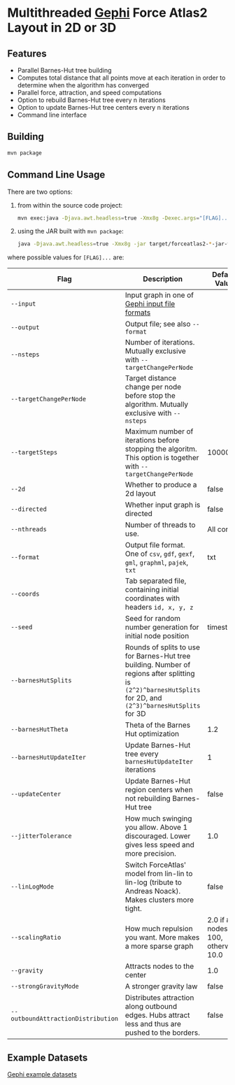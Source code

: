 # Multithreaded [Gephi](https://gephi.org/) Force Atlas2 Layout in 2D or 3D

## Features

- Parallel Barnes-Hut tree building
- Computes total distance that all points move at each iteration in order to determine when the algorithm has converged
- Parallel force, attraction, and speed computations
- Option to rebuild Barnes-Hut tree every n iterations
- Option to update Barnes-Hut tree centers every n iterations
- Command line interface

## Building

```bash
mvn package
```

## Command Line Usage

There are two options:

1. from within the source code project:

	```bash
	mvn exec:java -Djava.awt.headless=true -Xmx8g -Dexec.args="[FLAG]..."
	```

2. using the JAR built with `mvn package`:

	```bash
	java -Djava.awt.headless=true -Xmx8g -jar target/forceatlas2-*-jar-with-dependencies.jar [FLAG]...
	```

where possible values for `[FLAG]...` are:

Flag | Description | Default Value
--- | --- | ---
`--input` | Input graph in one of [Gephi input file formats](https://gephi.org/users/supported-graph-formats/) |
`--output` | Output file; see also `--format` |
`--nsteps` | Number of iterations. Mutually exclusive with `--targetChangePerNode` |
`--targetChangePerNode` | Target distance change per node before stop the algorithm. Mutually exclusive with `--nsteps` |
`--targetSteps` | Maximum number of iterations before stopping the algoritm. This option is together with `--targetChangePerNode` | 10000
`--2d` | Whether to produce a 2d layout | false
`--directed` | Whether input graph is directed | false
`--nthreads` | Number of threads to use. | All cores
`--format` | Output file format. One of `csv`, `gdf`, `gexf`, `gml`, `graphml`, `pajek`, `txt` | txt
`--coords` | Tab separated file, containing initial coordinates with headers `id, x, y, z` |
`--seed` | Seed for random number generation for initial node position | timestamp
`--barnesHutSplits` | Rounds of splits to use for Barnes-Hut tree building. Number of regions after splitting is `(2^2)^barnesHutSplits` for 2D, and `(2^3)^barnesHutSplits` for 3D |
`--barnesHutTheta` | Theta of the Barnes Hut optimization | 1.2
`--barnesHutUpdateIter` | Update Barnes-Hut tree every `barnesHutUpdateIter` iterations | 1
`--updateCenter` | Update Barnes-Hut region centers when not rebuilding Barnes-Hut tree | false
`--jitterTolerance`  | How much swinging you allow. Above 1 discouraged. Lower gives less speed and more precision. | 1.0
`--linLogMode` | Switch ForceAtlas' model from lin-lin to lin-log (tribute to Andreas Noack). Makes clusters more tight. | false
`--scalingRatio` | How much repulsion you want. More makes a more sparse graph | 2.0 if # nodes >= 100, otherwise 10.0
`--gravity` | Attracts nodes to the center | 1.0
`--strongGravityMode` | A stronger gravity law | false
`--outboundAttractionDistribution` | Distributes attraction along outbound edges. Hubs attract less and thus are pushed to the borders. | false


## Example Datasets

[Gephi example datasets](https://github.com/gephi/gephi/wiki/Datasets)

